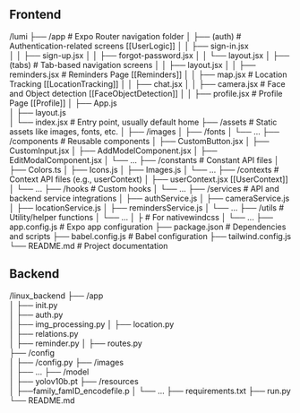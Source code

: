 ## Frontend
/lumi
├── /app                      # Expo Router navigation folder
│   ├── (auth)                # Authentication-related screens [[UserLogic]]
│   │   ├── sign-in.jsx  
│   │   ├── sign-up.jsx
│   │   ├── forgot-password.jsx
│   │   └── layout.jsx
│   ├── (tabs)                # Tab-based navigation screens
│   │   ├── layout.jsx
│   │   ├── reminders.jsx       # Reminders Page [[Reminders]]
│   │   ├── map.jsx        # Location Tracking  [[LocationTracking]]
│   │   ├── chat.jsx
│   │   ├── camera.jsx   # Face and Object detection [[FaceObjectDetection]]
│   │   ├── profile.jsx    # Profile Page   [[Profile]]
│   ├── App.js   
│   ├── layout.js   
│   └── index.jsx             # Entry point, usually default home
├── /assets                   # Static assets like images, fonts, etc.
│   ├── /images
│   ├── /fonts
│   └── ...
├── /components               # Reusable components
│   ├── CustomButton.jsx
│   ├── CustomInput.jsx
│   ├── AddModelComponent.jsx
│   ├── EditModalComponent.jsx
│   └── ...
├── /constants                 # Constant API files
│   ├── Colors.ts
│   ├── Icons.js
│   ├── Images.js
│   └── ...
├── /contexts                 # Context API files (e.g., userContext)
│   ├── userContext.jsx    [[UserContext]]
│   └── ...
├── /hooks                    # Custom hooks
│   └── ...
├── /services                 # API and backend service integrations
│   ├── authService.js
│   ├── cameraService.js
│   ├── locationService.js
│   ├── remindersService.js
│   └── ...
├── /utils                    # Utility/helper functions
│   └── ...
│   ├     # For nativewindcss
│   └── ...
├── app.config.js             # Expo app configuration
├── package.json              # Dependencies and scripts
├── babel.config.js           # Babel configuration
├── tailwind.config.js
└── README.md                 # Project documentation





## Backend
/linux_backend
├── /app                  
│   ├── init.py          
│   ├── auth.py          
│   ├── img_processing.py
│   ├── location.py          
│   ├── relations.py          
│   ├── reminder.py 
│   ├── routes.py        
├── /config                  
│   ├── /config.py
├── /images           
│   ├── ...
├── /model            
│   ├── yolov10b.pt
├── /resources              
│   ├──family_famID_encodefile.p
│   └── ...
├── requirements.txt 
├── run.py
└── README.md            